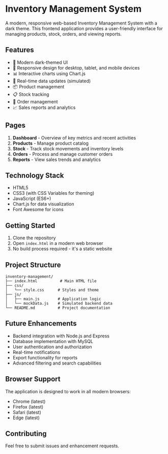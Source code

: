 # Inventory Management System

A modern, responsive web-based Inventory Management System with a dark theme. This frontend application provides a user-friendly interface for managing products, stock, orders, and viewing reports.

## Features

- 🎨 Modern dark-themed UI
- 📱 Responsive design for desktop, tablet, and mobile devices
- 📊 Interactive charts using Chart.js
- 🔄 Real-time data updates (simulated)
- 📦 Product management
- 📋 Stock tracking
- 🛒 Order management
- 📈 Sales reports and analytics

## Pages

1. **Dashboard** - Overview of key metrics and recent activities
2. **Products** - Manage product catalog
3. **Stock** - Track stock movements and inventory levels
4. **Orders** - Process and manage customer orders
5. **Reports** - View sales trends and analytics

## Technology Stack

- HTML5
- CSS3 (with CSS Variables for theming)
- JavaScript (ES6+)
- Chart.js for data visualization
- Font Awesome for icons

## Getting Started

1. Clone the repository
2. Open `index.html` in a modern web browser
3. No build process required - it's a static website

## Project Structure

```
inventory-management/
├── index.html          # Main HTML file
├── css/
│   └── style.css      # Styles and theme
├── js/
│   ├── main.js        # Application logic
│   └── mockData.js    # Simulated backend data
└── README.md          # Project documentation
```

## Future Enhancements

- Backend integration with Node.js and Express
- Database implementation with MySQL
- User authentication and authorization
- Real-time notifications
- Export functionality for reports
- Advanced filtering and search capabilities

## Browser Support

The application is designed to work in all modern browsers:

- Chrome (latest)
- Firefox (latest)
- Safari (latest)
- Edge (latest)

## Contributing

Feel free to submit issues and enhancement requests. 
